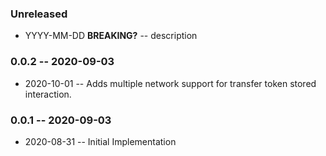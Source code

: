 ### Unreleased

- YYYY-MM-DD **BREAKING?** -- description

### 0.0.2 -- 2020-09-03

- 2020-10-01 -- Adds multiple network support for transfer token stored interaction.

### 0.0.1 -- 2020-09-03

- 2020-08-31 -- Initial Implementation